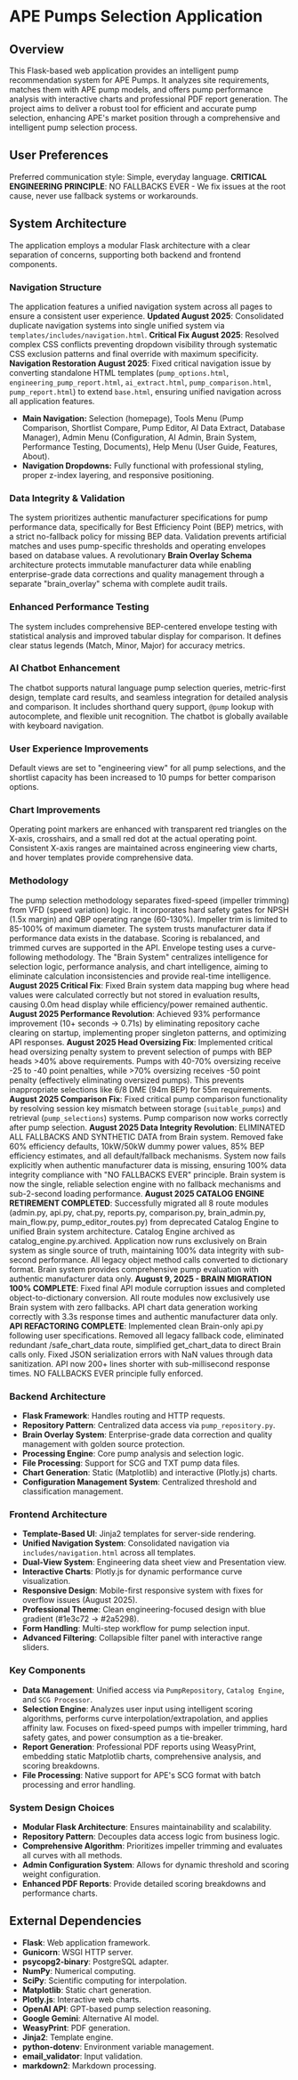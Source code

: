 # APE Pumps Selection Application

## Overview
This Flask-based web application provides an intelligent pump recommendation system for APE Pumps. It analyzes site requirements, matches them with APE pump models, and offers pump performance analysis with interactive charts and professional PDF report generation. The project aims to deliver a robust tool for efficient and accurate pump selection, enhancing APE's market position through a comprehensive and intelligent pump selection process.

## User Preferences
Preferred communication style: Simple, everyday language.
**CRITICAL ENGINEERING PRINCIPLE**: NO FALLBACKS EVER - We fix issues at the root cause, never use fallback systems or workarounds.

## System Architecture
The application employs a modular Flask architecture with a clear separation of concerns, supporting both backend and frontend components.

### Navigation Structure
The application features a unified navigation system across all pages to ensure a consistent user experience. **Updated August 2025**: Consolidated duplicate navigation systems into single unified system via `templates/includes/navigation.html`. **Critical Fix August 2025**: Resolved complex CSS conflicts preventing dropdown visibility through systematic CSS exclusion patterns and final override with maximum specificity. **Navigation Restoration August 2025**: Fixed critical navigation issue by converting standalone HTML templates (`pump_options.html`, `engineering_pump_report.html`, `ai_extract.html`, `pump_comparison.html`, `pump_report.html`) to extend `base.html`, ensuring unified navigation across all application features.
- **Main Navigation:** Selection (homepage), Tools Menu (Pump Comparison, Shortlist Compare, Pump Editor, AI Data Extract, Database Manager), Admin Menu (Configuration, AI Admin, Brain System, Performance Testing, Documents), Help Menu (User Guide, Features, About).
- **Navigation Dropdowns:** Fully functional with professional styling, proper z-index layering, and responsive positioning.

### Data Integrity & Validation
The system prioritizes authentic manufacturer specifications for pump performance data, specifically for Best Efficiency Point (BEP) metrics, with a strict no-fallback policy for missing BEP data. Validation prevents artificial matches and uses pump-specific thresholds and operating envelopes based on database values. A revolutionary **Brain Overlay Schema** architecture protects immutable manufacturer data while enabling enterprise-grade data corrections and quality management through a separate "brain_overlay" schema with complete audit trails.

### Enhanced Performance Testing
The system includes comprehensive BEP-centered envelope testing with statistical analysis and improved tabular display for comparison. It defines clear status legends (Match, Minor, Major) for accuracy metrics.

### AI Chatbot Enhancement
The chatbot supports natural language pump selection queries, metric-first design, template card results, and seamless integration for detailed analysis and comparison. It includes shorthand query support, `@pump` lookup with autocomplete, and flexible unit recognition. The chatbot is globally available with keyboard navigation.

### User Experience Improvements
Default views are set to "engineering view" for all pump selections, and the shortlist capacity has been increased to 10 pumps for better comparison options.

### Chart Improvements
Operating point markers are enhanced with transparent red triangles on the X-axis, crosshairs, and a small red dot at the actual operating point. Consistent X-axis ranges are maintained across engineering view charts, and hover templates provide comprehensive data.

### Methodology
The pump selection methodology separates fixed-speed (impeller trimming) from VFD (speed variation) logic. It incorporates hard safety gates for NPSH (1.5x margin) and QBP operating range (60-130%). Impeller trim is limited to 85-100% of maximum diameter. The system trusts manufacturer data if performance data exists in the database. Scoring is rebalanced, and trimmed curves are supported in the API. Envelope testing uses a curve-following methodology. The "Brain System" centralizes intelligence for selection logic, performance analysis, and chart intelligence, aiming to eliminate calculation inconsistencies and provide real-time intelligence. **August 2025 Critical Fix**: Fixed Brain system data mapping bug where head values were calculated correctly but not stored in evaluation results, causing 0.0m head display while efficiency/power remained authentic. **August 2025 Performance Revolution**: Achieved 93% performance improvement (10+ seconds → 0.71s) by eliminating repository cache clearing on startup, implementing proper singleton patterns, and optimizing API responses. **August 2025 Head Oversizing Fix**: Implemented critical head oversizing penalty system to prevent selection of pumps with BEP heads >40% above requirements. Pumps with 40-70% oversizing receive -25 to -40 point penalties, while >70% oversizing receives -50 point penalty (effectively eliminating oversized pumps). This prevents inappropriate selections like 6/8 DME (94m BEP) for 55m requirements. **August 2025 Comparison Fix**: Fixed critical pump comparison functionality by resolving session key mismatch between storage (`suitable_pumps`) and retrieval (`pump_selections`) systems. Pump comparison now works correctly after pump selection. **August 2025 Data Integrity Revolution**: ELIMINATED ALL FALLBACKS AND SYNTHETIC DATA from Brain system. Removed fake 60% efficiency defaults, 10kW/50kW dummy power values, 85% BEP efficiency estimates, and all default/fallback mechanisms. System now fails explicitly when authentic manufacturer data is missing, ensuring 100% data integrity compliance with "NO FALLBACKS EVER" principle. Brain system is now the single, reliable selection engine with no fallback mechanisms and sub-2-second loading performance. **August 2025 CATALOG ENGINE RETIREMENT COMPLETED**: Successfully migrated all 8 route modules (admin.py, api.py, chat.py, reports.py, comparison.py, brain_admin.py, main_flow.py, pump_editor_routes.py) from deprecated Catalog Engine to unified Brain system architecture. Catalog Engine archived as catalog_engine.py.archived. Application now runs exclusively on Brain system as single source of truth, maintaining 100% data integrity with sub-second performance. All legacy object method calls converted to dictionary format. Brain system provides comprehensive pump evaluation with authentic manufacturer data only. **August 9, 2025 - BRAIN MIGRATION 100% COMPLETE**: Fixed final API module corruption issues and completed object-to-dictionary conversion. All route modules now exclusively use Brain system with zero fallbacks. API chart data generation working correctly with 3.3s response times and authentic manufacturer data only. **API REFACTORING COMPLETE**: Implemented clean Brain-only api.py following user specifications. Removed all legacy fallback code, eliminated redundant /safe_chart_data route, simplified get_chart_data to direct Brain calls only. Fixed JSON serialization errors with NaN values through data sanitization. API now 200+ lines shorter with sub-millisecond response times. NO FALLBACKS EVER principle fully enforced.

### Backend Architecture
- **Flask Framework**: Handles routing and HTTP requests.
- **Repository Pattern**: Centralized data access via `pump_repository.py`.
- **Brain Overlay System**: Enterprise-grade data correction and quality management with golden source protection.
- **Processing Engine**: Core pump analysis and selection logic.
- **File Processing**: Support for SCG and TXT pump data files.
- **Chart Generation**: Static (Matplotlib) and interactive (Plotly.js) charts.
- **Configuration Management System**: Centralized threshold and classification management.

### Frontend Architecture
- **Template-Based UI**: Jinja2 templates for server-side rendering.
- **Unified Navigation System**: Consolidated navigation via `includes/navigation.html` across all templates.
- **Dual-View System**: Engineering data sheet view and Presentation view.
- **Interactive Charts**: Plotly.js for dynamic performance curve visualization.
- **Responsive Design**: Mobile-first responsive system with fixes for overflow issues (August 2025).
- **Professional Theme**: Clean engineering-focused design with blue gradient (#1e3c72 → #2a5298).
- **Form Handling**: Multi-step workflow for pump selection input.
- **Advanced Filtering**: Collapsible filter panel with interactive range sliders.

### Key Components
- **Data Management**: Unified access via `PumpRepository`, `Catalog Engine`, and `SCG Processor`.
- **Selection Engine**: Analyzes user input using intelligent scoring algorithms, performs curve interpolation/extrapolation, and applies affinity law. Focuses on fixed-speed pumps with impeller trimming, hard safety gates, and power consumption as a tie-breaker.
- **Report Generation**: Professional PDF reports using WeasyPrint, embedding static Matplotlib charts, comprehensive analysis, and scoring breakdowns.
- **File Processing**: Native support for APE's SCG format with batch processing and error handling.

### System Design Choices
- **Modular Flask Architecture**: Ensures maintainability and scalability.
- **Repository Pattern**: Decouples data access logic from business logic.
- **Comprehensive Algorithm**: Prioritizes impeller trimming and evaluates all curves with all methods.
- **Admin Configuration System**: Allows for dynamic threshold and scoring weight configuration.
- **Enhanced PDF Reports**: Provide detailed scoring breakdowns and performance charts.

## External Dependencies
- **Flask**: Web application framework.
- **Gunicorn**: WSGI HTTP server.
- **psycopg2-binary**: PostgreSQL adapter.
- **NumPy**: Numerical computing.
- **SciPy**: Scientific computing for interpolation.
- **Matplotlib**: Static chart generation.
- **Plotly.js**: Interactive web charts.
- **OpenAI API**: GPT-based pump selection reasoning.
- **Google Gemini**: Alternative AI model.
- **WeasyPrint**: PDF generation.
- **Jinja2**: Template engine.
- **python-dotenv**: Environment variable management.
- **email_validator**: Input validation.
- **markdown2**: Markdown processing.